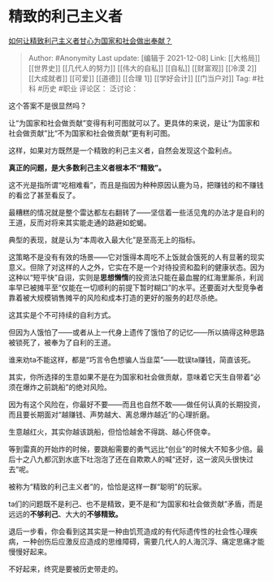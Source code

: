 # 精致的利己主义者
[如何让精致利己主义者甘心为国家和社会做出奉献？](https://www.zhihu.com/question/454866613/answer/2259612618)

> Author: #Anonymity
> Last update: [编辑于 2021-12-08]
> Link: [[大格局]] [[世界史]] [[几代人的努力]] [[伟大的自私]] [[自私]] [[财富观]] [[冷漠 2]] [[大成就者]] [[可爱]] [[道德]] [[合理 1]] [[学好会计]] [[门当户对]]
> Tag: #社科 #历史 #职业
> 评论区：
> 泛讨论：

这个答案不是很显然吗？

让“为国家和社会做贡献”变得有利可图就可以了。更具体的来说，是让“为国家和社会做贡献”比“不为国家和社会做贡献”更有利可图。

这样，如果对方既然是一个精致的利己主义者，自然会发现这个盈利点。

**真正的问题，是大多数利己主义者根本不“精致”。**

这不光是指所谓“吃相难看”，而且是指因为种种原因认鹿为马，把赚钱的和不赚钱的看岔了甚至看反了。

最糟糕的情况就是整个雷达都左右翻转了——坚信着一些活见鬼的办法才是自利的王道，反而对将来其实能走通的路避如蛇蝎。

典型的表现，就是认为“本周收入最大化”是至高无上的指标。

这策略不是没有有效的场景——它对饿得本周吃不上饭就会饿死的人有显著的现实意义。但除了对这样的人之外，它实在不是一个对待投资和盈利的健康状态。因为这种以“短平快”自诩，实则是**思想懒惰**的投资法只能在最血腥的红海里厮杀，利润率早已被摊平至“仅能在一切顺利的前提下暂时糊口”的水平。还要面对大型竞争者靠着被大规模销售摊平的风险和成本打造的更好的服务的赶尽杀绝。

这其实是个不可持续的自利方式。

但因为人饿怕了——或者从上一代身上遗传了饿怕了的记忆——所以搞得这种思路被锁死了，被奉为了自利的王道。

谁来劝ta不能这样，都是“巧言令色想骗人当韭菜”——耽误ta赚钱，简直该死。

其实，你所选择的生意如果不是在为国家和社会做贡献，意味着它天生自带着“必须在爆炸之前跳船”的绝对风险。

因为有这个风险在，你最好不要——而且也自然不敢——做任何认真的长期投资，而且要长期面对“越赚钱、声势越大、离总爆炸越近”的心理折磨。

生意越红火，其实你越该跳船，但恰恰越舍不得跳、越心怀侥幸。

等到雷真的开始炸的时候，要跳船需要的勇气远比“创业”的时候大不知多少倍。最后十之八九都沉到水底下吐泡泡了还在自欺欺人的喊“还好，这一波风头很快过去”呢。

被称为“精致的利己主义者”的，恰恰是这样一群“聪明”的玩家。

ta们的问题既不是利己、也不是精致，更不是和“为国家和社会做贡献”矛盾，而是远远的**不够利己**、大大的**不够精致。**

退后一步看，你会看到这其实是一种由饥荒造成的有代际遗传性的社会性心理疾病，一种创伤后应激反应造成的思维障碍，需要几代人的人海沉浮、痛定思痛才能慢慢好起来。

不好起来，终究是要被历史带走的。
